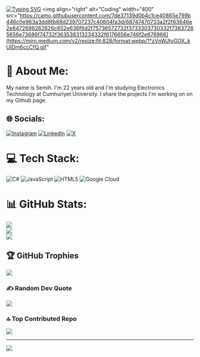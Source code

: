 [![Typing SVG](https://readme-typing-svg.demolab.com?font=Fira+Code&pause=1000&color=F7F7F7&random=false&width=435&lines=HELLO+THERE!+%F0%9F%91%BE+WELCOME%F0%9F%99%8B%F0%9F%8F%BB;MY+NAME+IS+ZESA+%F0%9F%98%8E;SEMIH+AYAN+%F0%9F%98%84)](https://git.io/typing-svg)
<img align="right" alt="Coding" width="400" src="https://camo.githubusercontent.com/7de37139d0b4c1ce40865e799b446c0e963a3dd8fb68d239707237c40604fa3d/68747470733a2f2f63646e2e6472696262626c652e636f6d2f75736572732f3733303730332f73637265656e73686f74732f363538313234332f6176656e746f2e676966](https://miro.medium.com/v2/resize:fit:828/format:webp/1*zVnWJtyGOX_kUIDm6ccCfQ.gif"
# 💫 About Me:
My name is Semih. I'm 22 years old and I'm studying Electronics Technology at Cumhuriyet University. I share the projects I'm working on on my Github page.


## 🌐 Socials:
[![Instagram](https://img.shields.io/badge/Instagram-%23E4405F.svg?logo=Instagram&logoColor=white)](https://instagram.com/semihayn7) [![LinkedIn](https://img.shields.io/badge/LinkedIn-%230077B5.svg?logo=linkedin&logoColor=white)](https://linkedin.com/in/semih-ayan-30394a264) [![X](https://img.shields.io/badge/X-black.svg?logo=X&logoColor=white)](https://x.com/semihayn7) 

# 💻 Tech Stack:
![C#](https://img.shields.io/badge/c%23-%23239120.svg?style=for-the-badge&logo=csharp&logoColor=white) ![JavaScript](https://img.shields.io/badge/javascript-%23323330.svg?style=for-the-badge&logo=javascript&logoColor=%23F7DF1E) ![HTML5](https://img.shields.io/badge/html5-%23E34F26.svg?style=for-the-badge&logo=html5&logoColor=white) ![Google Cloud](https://img.shields.io/badge/GoogleCloud-%234285F4.svg?style=for-the-badge&logo=google-cloud&logoColor=white)
# 📊 GitHub Stats:
![](https://github-readme-stats.vercel.app/api?username=Zesaa&theme=blue-green&hide_border=true&include_all_commits=false&count_private=false)<br/>
![](https://github-readme-streak-stats.herokuapp.com/?user=Zesaa&theme=blue-green&hide_border=true)<br/>
![](https://github-readme-stats.vercel.app/api/top-langs/?username=Zesaa&theme=blue-green&hide_border=true&include_all_commits=false&count_private=false&layout=compact)

## 🏆 GitHub Trophies
![](https://github-profile-trophy.vercel.app/?username=Zesaa&theme=radical&no-frame=false&no-bg=true&margin-w=4)

### ✍️ Random Dev Quote
![](https://quotes-github-readme.vercel.app/api?type=horizontal&theme=radical)

### 🔝 Top Contributed Repo
![](https://github-contributor-stats.vercel.app/api?username=Zesaa&limit=5&theme=dark&combine_all_yearly_contributions=true)

---
[![](https://visitcount.itsvg.in/api?id=Zesaa&icon=0&color=0)](https://visitcount.itsvg.in)

<!-- Proudly created with GPRM ( https://gprm.itsvg.in ) -->
